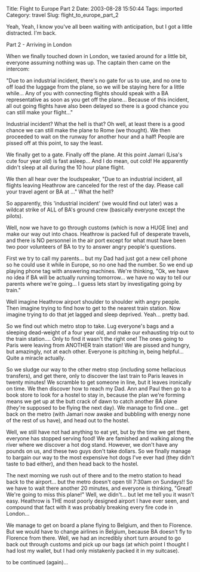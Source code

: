Title: Flight to Europe Part 2
Date: 2003-08-28 15:50:44
Tags: imported
Category: travel
Slug: flight_to_europe_part_2

Yeah, Yeah, I know you've all been waiting with anticipation, but I got a little distracted.  I'm back.

Part 2 - Arriving in London

When we finally touched down in London, we taxied around for a little bit, everyone assuming nothing was up.  The captain then came on the intercom:

"Due to an industrial incident, there's no gate for us to use, and no one to off load the luggage from the plane, so we will be staying here for a little while... Any of you with connecting flights should speak with a BA representative as soon as you get off the plane... Because of this incident, all out going flights have also been delayed so there is a good chance you can still make your flight..."

Industrial incident?  What the hell is that?  Oh well, at least there is a good chance we can still make the plane to Rome (we thought).  We then proceeded to wait on the runway for another hour and a half!  People are pissed off at this point, to say the least.

We finally get to a gate.  Finally off the plane.  At this point Jamari (Lisa's cute four year old) is fast asleep...  And I do mean, out cold!  He apparently didn't sleep at all during the 10 hour plane flight.

We then all hear over the loudspeaker, "Due to an industrial incident, all flights leaving Heathrow are canceled for the rest of the day.  Please call your travel agent or BA at ..."  What the hell?

So apparently, this 'industrial incident' (we would find out later) was a wildcat strike of ALL of BA's ground crew (basically everyone except the pilots).

Well, now we have to go through customs (which is now a HUGE line) and make our way out into chaos.  Heathrow is packed full of desperate travels, and there is NO personnel in the air port except for what must have been two poor volunteers of BA to try to answer angry people's questions.

First we try to call my parents... but my Dad had just got a new cell phone so he could use it while in Europe, so no one had the number.  So we end up playing phone tag with answering machines.  We're thinking, "Ok, we have no idea if BA will be actually running tomorrow... we have no way to tell our parents where we're going... I guess lets start by investigating going by train."

Well imagine Heathrow airport shoulder to shoulder with angry people.  Then imagine trying to find how to get to the nearest train station.  Now imagine trying to do that jet lagged and sleep deprived.  Yeah... pretty bad.

So we find out which metro stop to take.  Lug everyone's bags and a sleeping dead-weight of a four year old, and make our exhausting trip out to the train station.... Only to find it wasn't the right one!  The ones going to Paris were leaving from ANOTHER train station!  We are pissed and hungry, but amazingly, not at each other.  Everyone is pitching in, being helpful...  Quite a miracle actually.

So we sludge our way to the other metro stop (including some hellacious transfers), and get there, only to discover the last train to Paris leaves in twenty minutes!  We scramble to get someone in line, but it leaves ironically on time.  We then discover how to reach my Dad.   Ann and Paul then go to a book store to look for a hostel to stay in, because the plan we're forming means we get up at the butt crack of dawn to catch another BA plane (they're supposed to be flying the next day).  We manage to find one... get back on the metro (with Jamari now awake and bubbling with energy none of the rest of us have), and head out to the hostel.

Well, we still have not had anything to eat yet, but by the time we get there, everyone has stopped serving food!  We are famished and walking along the river where we discover a hot dog stand.  However, we don't have any pounds on us, and these two guys don't take dollars.  So we finally manage to bargain our way to the most expensive hot dogs I've ever had (they didn't taste to bad either), and then head back to the hostel.

The next morning we rush out of there and to the metro station to head back to the airport... but the metro doesn't open till 7:30am on Sundays!! So we have to wait there another 20 minutes, and everyone is thinking, "Great! We're going to miss this plane!"  Well, we didn't... but let me tell you it wasn't easy.  Heathrow is THE most poorly designed airport I have ever seen, and compound that fact with it was probably breaking every fire code in London...

We manage to get on board a plane flying to Belgium, and then to Florence.  But we would have to change airlines in Belgium, because BA doesn't fly to Florence from there.  Well, we had an incredibly short turn around to go back out through customs and pick up our bags (at which point I thought I had lost my wallet, but I had only mistakenly packed it in my suitcase).

to be continued (again)...
